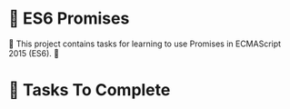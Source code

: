 # 🧮 ES6 Promises

🧮 This project contains tasks for learning to use Promises in ECMAScript 2015 (ES6). 🧮

#  🧮 Tasks To Complete
